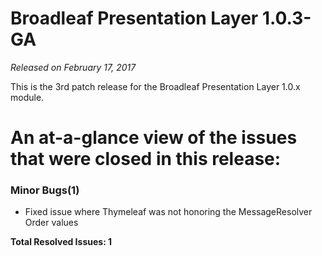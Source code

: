 # Broadleaf Presentation Layer 1.0.3-GA

_Released on February 17, 2017_

This is the 3rd patch release for the Broadleaf Presentation Layer 1.0.x module.


# An at-a-glance view of the issues that were closed in this release:

### Minor Bugs(1)
- Fixed issue where Thymeleaf was not honoring the MessageResolver Order values

**Total Resolved Issues: 1**
